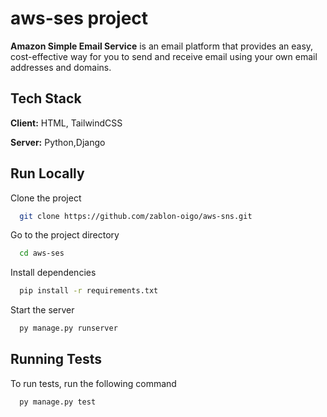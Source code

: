 # aws-ses project
**Amazon Simple Email Service** is an email platform that provides an easy, cost-effective way for you to send and receive email using your own email addresses and domains.
## Tech Stack

**Client:** HTML, TailwindCSS

**Server:** Python,Django

## Run Locally

Clone the project

```bash
  git clone https://github.com/zablon-oigo/aws-sns.git
```

Go to the project directory

```bash
  cd aws-ses
```

Install dependencies

```bash
  pip install -r requirements.txt
```

Start the server

```bash
  py manage.py runserver
```
## Running Tests

To run tests, run the following command

```bash
  py manage.py test
```
